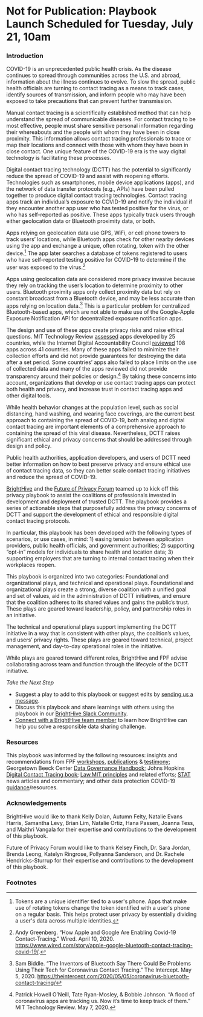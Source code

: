 # Not for Publication: Playbook Launch Scheduled for Tuesday, July 21, 10am

### Introduction
COVID-19 is an unprecedented public health crisis. As the disease continues to spread through communities across the U.S. and abroad, information about the illness continues to evolve. To slow the spread, public health officials are turning to contact tracing as a means to track cases, identify sources of transmission, and inform people who may have been exposed to take precautions that can prevent further transmission. 

Manual contact tracing is a scientifically established method that can help understand the spread of communicable diseases. For contact tracing to be most effective, people must share sensitive personal information regarding their whereabouts and the people with whom they have been in close proximity. This information allows contact tracing professionals to trace or map their locations and connect with those with whom they have been in close contact. One unique feature of the COVID-19 era is the way digital technology is facilitating these processes.

Digital contact tracing technology (DCTT) has the potential to significantly reduce the spread of COVID-19 and assist with reopening efforts. Technologies such as smartphones, mobile device applications (apps), and the network of data transfer protocols (e.g., APIs) have been pulled together to produce digital contact tracing technologies. Contact tracing apps track an individual’s exposure to COVID-19 and notify the individual if they encounter another app user who has tested positive for the virus, or who has self-reported as positive. These apps typically track users through either geolocation data or Bluetooth proximity data, or both. 

Apps relying on geolocation data use GPS, WiFi, or cell phone towers to track users’ locations, while Bluetooth apps check for other nearby devices using the app and exchange a unique, often rotating, token with the other device.[^1] The app later searches a database of tokens registered to users who have self-reported testing positive for COVID-19 to determine if the user was exposed to the virus.[^2] 

Apps using geolocation data are considered more privacy invasive because they rely on tracking the user’s location to determine proximity to other users. Bluetooth proximity apps only collect proximity data but rely on constant broadcast from a Bluetooth device, and may be less accurate than apps relying on location data.[^3] This is a particular problem for centralized Bluetooth-based apps, which are not able to make use of the Google-Apple Exposure Notification API for decentralized exposure notification apps. 

The design and use of these apps create privacy risks and raise ethical questions. MIT Technology Review [assessed](https://www.technologyreview.com/2020/05/07/1000961/launching-mittr-covid-tracing-tracker/) apps developed by 25 countries, while the Internet Digital Accountability Council [reviewed](https://digitalwatchdog.org/privacy-in-the-age-of-covid-an-idac-investigation-of-covid-19-apps/) 108 apps across 41 countries. Many of these apps failed to minimize their collection efforts and did not provide guarantees for destroying the data after a set period. Some countries’ apps also failed to place limits on the use of collected data and many of the apps reviewed did not provide transparency around their policies or design.[^4] By taking these concerns into account, organizations that develop or use contact tracing apps can protect both health and privacy, and increase trust in contact tracing apps and other digital tools.

While health behavior changes at the population level, such as social distancing, hand washing, and wearing face coverings, are the current best approach to containing the spread of COVID-19, both analog and digital contact tracing are important elements of a comprehensive approach to containing the spread of this viral disease. Nevertheless, DCTT raises significant ethical and privacy concerns that should be addressed through design and policy. 

Public health authorities, application developers, and users of DCTT need better information on how to best preserve privacy and ensure ethical use of contact tracing data, so they can better scale contact tracing initiatives and reduce the spread of COVID-19. 

[BrightHive](https://brighthive.io/) and the [Future of Privacy Forum](https://fpf.org/) teamed up to kick off this privacy playbook to assist the coalitions of professionals invested in development and deployment of trusted DCTT. The playbook provides a series of actionable steps that purposefully address the privacy concerns of DCTT and support the development of ethical and responsible digital contact tracing protocols. 

In particular, this playbook has been developed with the following types of scenarios, or use cases, in mind: 1) easing tension between application providers, public health officials, and government authorities; 2) supporting “opt-in” models for individuals to share health and location data; 3) supporting employers that are turning to internal contact tracing when their workplaces reopen.

This playbook is organized into two categories: Foundational and organizational plays, and technical and operational plays. Foundational and organizational plays create a strong, diverse coalition with a unified goal and set of values, aid in the administration of DCTT initiatives, and ensure that the coalition adheres to its shared values and gains the public’s trust. These plays are geared toward leadership, policy, and partnership roles in an initiative. 

The technical and operational plays support implementing the DCTT initiative in a way that is consistent with other plays, the coalition’s values, and users’ privacy rights. These plays are geared toward technical, project management, and day-to-day operational roles in the initiative. 

While plays are geared toward different roles, BrightHive and FPF advise collaborating across team and function through the lifecycle of the DCTT initiative.

*Take the Next Step*
- Suggest a play to add to this playbook or suggest edits by [sending us a message](https://brighthive.io/make-a-playbook-suggestion/).
- Discuss this playbook and share learnings with others using the playbook in our [BrightHive Slack Community](https://brighthive.io/slack-community-signup/).
- [Connect with a BrightHive team member](https://brighthive.io/playbook-next-steps/) to learn how BrightHive can help you solve a responsible data sharing challenge.


[^1]: Tokens are a unique identifier tied to a user's phone.  Apps that make use of rotating tokens change the token identified with a user's phone on a regular basis. This helps protect user privacy by essentially dividing a user's data across multiple identities.
[^2]: Andy Greenberg. “How Apple and Google Are Enabling Covid-19 Contact-Tracing.” Wired. April 10, 2020. https://www.wired.com/story/apple-google-bluetooth-contact-tracing-covid-19/.
[^3]: Sam Biddle. “The Inventors of Bluetooth Say There Could Be Problems Using Their Tech for Coronavirus Contact Tracing.” The Intercept. May 5, 2020. https://theintercept.com/2020/05/05/coronavirus-bluetooth-contact-tracing/
[^4]: Patrick Howell O’Neill, Tate Ryan-Mosley, & Bobbie Johnson. “A flood of coronavirus apps are tracking us. Now it’s time to keep track of them.” MIT Technology Review. May 7, 2020. 



### Resources
This playbook was informed by the following resources: insights and recommendations from FPF [workshops](https://fpf.org/2020/03/27/privacy-and-pandemics-a-thoughtful-discussion/), [publications](https://fpf.org/tag/pandemic/) & [testimony](https://fpf.org/2020/04/09/fpf-provides-senate-testimony-on-strategies-to-mitigate-privacy-risks-of-using-data-to-combat-covid-19/); Georgetown Beeck Center [Data Governance Handbook](https://beeckcenter.georgetown.edu/wp-content/uploads/2020/01/Data-Sharing-Appendix.pdf); Johns Hopkins [Digital Contact Tracing book](https://muse.jhu.edu/book/75831/pdf); [Law.MIT principles](https://law.mit.edu/) and related efforts; [STAT](https://www.statnews.com/2020/06/05/contact-tracing-technology-protect-people-from-discrimination-disease/) news articles and commentary; and other data protection COVID-19 [guidance](https://sites.google.com/fpf.org/covid-19-privacy-resources/#h.p_l4tfppxBBjkU)/resources. 

### Acknowledgements
BrightHive would like to thank Kelly Dolan, Autumn Felty, Natalie Evans Harris, Samantha Levy, Brian Lim, Natalie Ortiz, Hana Passen, Joanna Tess, and Maithri Vangala for their expertise and contributions to the development of this playbook.

Future of Privacy Forum would like to thank Kelsey Finch, Dr. Sara Jordan, Brenda Leong, Katelyn Ringrose, Pollyanna Sanderson, and Dr. Rachele Hendricks-Sturrup for their expertise and contributions to the development of this playbook.

### Footnotes
